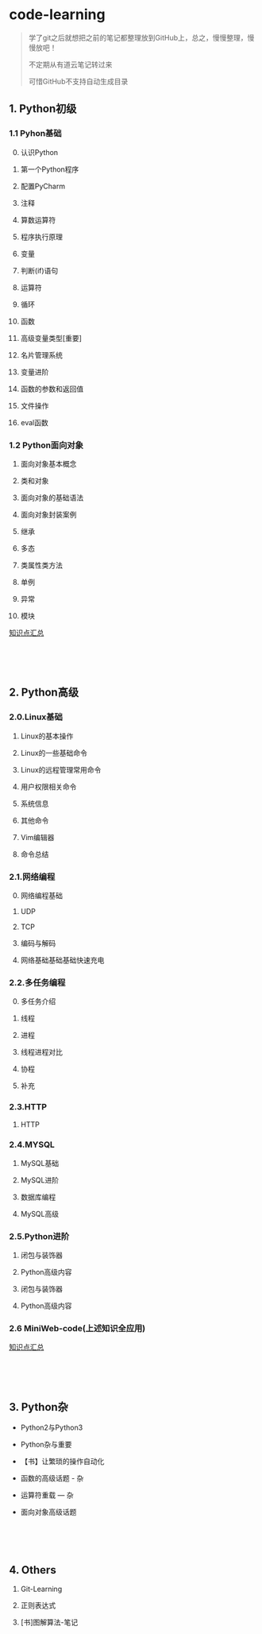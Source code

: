 # code-learning

> 学了git之后就想把之前的笔记都整理放到GitHub上，总之，慢慢整理，慢慢放吧！
> 
> 不定期从有道云笔记转过来
>
> 可惜GitHub不支持自动生成目录

## 1. Python初级

### 1.1 Pyhon基础

0. 认识Python

1. 第一个Python程序

2. 配置PyCharm

3. 注释

4. 算数运算符

5. 程序执行原理

6. 变量

7. 判断(if)语句

8. 运算符

9. 循环

10. 函数

11. 高级变量类型[重要]

12. 名片管理系统

13. 变量进阶

14. 函数的参数和返回值

15. 文件操作

16. eval函数

### 1.2 Python面向对象

1. 面向对象基本概念

2. 类和对象

3. 面向对象的基础语法

4. 面向对象封装案例

5. 继承

6. 多态

7. 类属性类方法

8. 单例

9. 异常

10. 模块

[知识点汇总](Static/images/面向对象.png)

<br>
<br>
<br>

## 2. Python高级

### 2.0.Linux基础

1. Linux的基本操作

2. Linux的一些基础命令

3. Linux的远程管理常用命令

4. 用户权限相关命令

5. 系统信息

6. 其他命令

7. Vim编辑器

8. 命令总结

### 2.1.网络编程

0. 网络编程基础

1. UDP

2. TCP

3. 编码与解码

4. 网络基础基础基础快速充电

### 2.2.多任务编程

0. 多任务介绍

1. 线程

2. 进程

3. 线程进程对比

4. 协程

5. 补充

### 2.3.HTTP

1. HTTP

### 2.4.MYSQL

1. MySQL基础

2. MySQL进阶

3. 数据库编程

4. MySQL高级

### 2.5.Python进阶

1. 闭包与装饰器

2. Python高级内容

1. 闭包与装饰器

2. Python高级内容

### 2.6 MiniWeb-code(上述知识全应用)

[知识点汇总](Static/images/Python高级.png)

<br>
<br>
<br>

## 3. Python杂

- Python2与Python3

- Python杂与重要

- 【书】让繁琐的操作自动化

- 函数的高级话题 - 杂

- 运算符重载 — 杂

- 面向对象高级话题

<br>
<br>
<br>

## 4. Others

1. Git-Learning

2. 正则表达式

3. [书]图解算法-笔记

